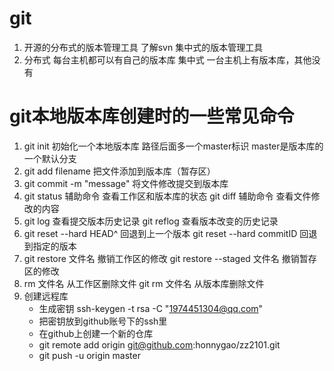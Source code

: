 # git
1. 开源的分布式的版本管理工具 了解svn 集中式的版本管理工具
2. 分布式 每台主机都可以有自己的版本库  集中式 一台主机上有版本库，其他没有
# git本地版本库创建时的一些常见命令
1. git init 初始化一个本地版本库  路径后面多一个master标识 master是版本库的一个默认分支
2. git add filename 把文件添加到版本库（暂存区）
3. git commit -m "message" 将文件修改提交到版本库
4. git status 辅助命令 查看工作区和版本库的状态   git diff 辅助命令 查看文件修改的内容
5. git log 查看提交版本历史记录  git reflog 查看版本改变的历史记录
6. git reset --hard HEAD^ 回退到上一个版本  git reset --hard commitID 回退到指定的版本
7. git restore 文件名  撤销工作区的修改   git restore --staged 文件名 撤销暂存区的修改
8. rm 文件名  从工作区删除文件  git rm 文件名  从版本库删除文件 
9. 创建远程库  
    + 生成密钥  ssh-keygen -t rsa -C "1974451304@qq.com"
    + 把密钥放到github账号下的ssh里
    + 在github上创建一个新的仓库  
    + git remote add origin git@github.com:honnygao/zz2101.git  
    + git push -u origin master
